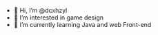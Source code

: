 - 👋 Hi, I’m @dcxhzyl
- 👀 I’m interested in game design
- 🌱 I’m currently learning Java and web Front-end

<!---
dcxhzyl/dcxhzyl is a ✨ special ✨ repository because its `README.md` (this file) appears on your GitHub profile.
You can click the Preview link to take a look at your changes.
--->
